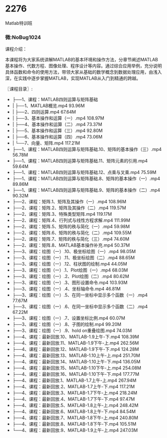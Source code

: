 # 2276
Matlab特训班
### 微:NoBug1024 


课程介绍：

本课程将为大家系统讲解MATLAB的基本环境和操作方法，分章节阐述MATLAB基本操作、代数方程、图像处理、程序设计等内容。通过综合应用举例，充分说明具体函数和命令的使用方法，带领大家从基础的数学概念到数据处理应用，由浅入深，在实践中逐步掌握MATLAB，实现MATLAB从入门到精通的跨越。

〖课程目录〗:

- ├──1、课程：MATLAB四则运算与矩阵基础  
- |   ├──1、MATLAB概览.mp4  93.96M
- |   ├──2、四则运算.mp4  67.64M
- |   ├──3、基本操作和运算（一）.mp4  108.97M
- |   ├──4、基本操作和运算（二）.mp4  73.37M
- |   ├──5、基本操作和运算（三）.mp4  92.80M
- |   ├──6、基本操作和运算（四）.mp4  73.06M
- |   └──7、向量、矩阵.mp4  117.21M
- ├──1、课程：MATLAB四则运算与矩阵基础.10、矩阵的基本操作（三）.mp4  56.78M
- ├──1、课程：MATLAB四则运算与矩阵基础.11、矩阵元素的引用.mp4  59.64M
- ├──1、课程：MATLAB四则运算与矩阵基础.12、点乘与叉乘.mp4  75.59M
- ├──1、课程：MATLAB四则运算与矩阵基础.8、矩阵的基本操作（一）.mp4  89.86M
- ├──1、课程：MATLAB四则运算与矩阵基础.9、矩阵的基本操作（二）.mp4  90.32M
- ├──2、课程：矩阵.1、矩阵及其操作（一）.mp4  108.96M
- ├──2、课程：矩阵.2、矩阵及其操作（二）.mp4  119.57M
- ├──2、课程：矩阵.3、特殊类型矩阵.mp4  119.17M
- ├──2、课程：矩阵.4、行列式与线性方程求解.mp4  111.99M
- ├──2、课程：矩阵.5、矩阵的秩与简化（一）.mp4  59.98M
- ├──2、课程：矩阵.6、矩阵的秩与简化（二）.mp4  109.55M
- ├──2、课程：矩阵.7、矩阵的秩与简化（三）.mp4  74.60M
- ├──2、课程：矩阵.8、MATLAB基本操作补充.mp4  50.37M
- ├──3、课程：绘图（一）.10、极坐标绘图（一）.mp4  98.05M
- ├──3、课程：绘图（一）.11、极坐标绘图（二）.mp4  88.65M
- ├──3、课程：绘图（一）.12、柱状图的绘制.mp4  44.05M
- ├──3、课程：绘图（一）.1、Plot绘图（一）.mp4  68.03M
- ├──3、课程：绘图（一）.2、Plot绘图（二）.mp4  80.62M
- ├──3、课程：绘图（一）.3、图形设置命令.mp4  103.93M
- ├──3、课程：绘图（一）.4、坐标轴命令.mp4  46.81M
- ├──3、课程：绘图（一）.5、在同一坐标中显示多个函数（一）.mp4  77.67M
- ├──3、课程：绘图（一）.6、在同一坐标中显示多个函数（二）.mp4  67.22M
- ├──3、课程：绘图（一）.7、设置坐标比例.mp4  60.07M
- ├──3、课程：绘图（一）.8、子图的绘制.mp4  99.20M
- ├──3、课程：绘图（一）.9、hold on重叠绘图.mp4  74.03M
- ├──4、课程：最新回放.10、MATLAB-1.9上午-下.mp4  108.39M
- ├──4、课程：最新回放.11、MATLAB-1.9下午-上.mp4  262.56M
- ├──4、课程：最新回放.12、MATLAB-1.9下午-下.mp4  124.28M
- ├──4、课程：最新回放.13、MATLAB-1.10上午-上.mp4  251.70M
- ├──4、课程：最新回放.14、MATLAB-1.10上午-下.mp4  136.05M
- ├──4、课程：最新回放.15、MATLAB-1.10下午-上.mp4  254.08M
- ├──4、课程：最新回放.16、MATLAB-1.10下午-下.mp4  177.77M
- ├──4、课程：最新回放.1、MATLAB-1.7上午-上.mp4  267.94M
- ├──4、课程：最新回放.2、MATLAB-1.7上午-下.mp4  117.21M
- ├──4、课程：最新回放.3、MATLAB-1.7下午-上.mp4  218.24M
- ├──4、课程：最新回放.4、MATLAB-1.7下午-下.mp4  97.47M
- ├──4、课程：最新回放.5、MATLAB-1.8上午-上.mp4  248.42M
- ├──4、课程：最新回放.6、MATLAB-1.8上午-下.mp4  84.54M
- ├──4、课程：最新回放.7、MATLAB-1.8下午-上.mp4  240.80M
- ├──4、课程：最新回放.8、MATLAB-1.8下午-下.mp4  105.51M
- └──4、课程：最新回放.9、MATLAB-1.9上午-上.mp4  247.03M

